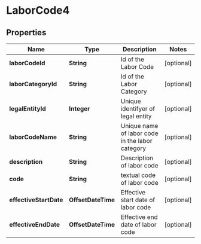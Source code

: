 

# LaborCode4


## Properties

| Name | Type | Description | Notes |
|------------ | ------------- | ------------- | -------------|
|**laborCodeId** | **String** | Id of the Labor Code  |  [optional] |
|**laborCategoryId** | **String** | Id of the Labor Category  |  [optional] |
|**legalEntityId** | **Integer** | Unique identifyer of legal entity |  [optional] |
|**laborCodeName** | **String** | Unique name of labor code in the labor category |  [optional] |
|**description** | **String** | Description of labor code |  [optional] |
|**code** | **String** | textual code of labor code |  [optional] |
|**effectiveStartDate** | **OffsetDateTime** | Effective start date of labor code |  [optional] |
|**effectiveEndDate** | **OffsetDateTime** | Effective end date of labor code |  [optional] |



